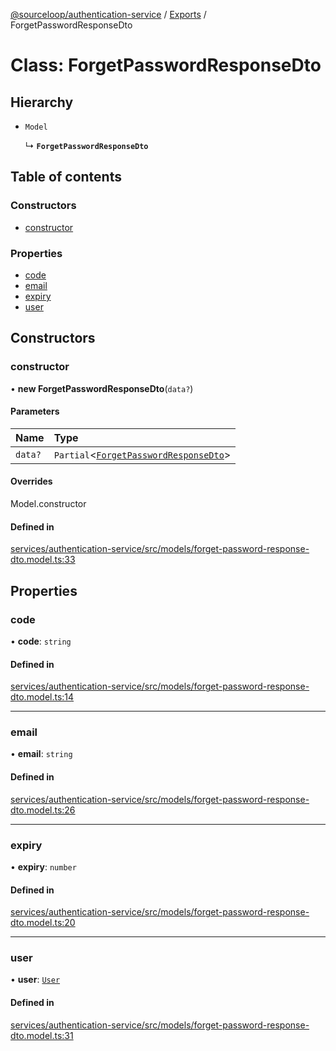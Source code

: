 [@sourceloop/authentication-service](../README.md) / [Exports](../modules.md) / ForgetPasswordResponseDto

# Class: ForgetPasswordResponseDto

## Hierarchy

- `Model`

  ↳ **`ForgetPasswordResponseDto`**

## Table of contents

### Constructors

- [constructor](ForgetPasswordResponseDto.md#constructor)

### Properties

- [code](ForgetPasswordResponseDto.md#code)
- [email](ForgetPasswordResponseDto.md#email)
- [expiry](ForgetPasswordResponseDto.md#expiry)
- [user](ForgetPasswordResponseDto.md#user)

## Constructors

### constructor

• **new ForgetPasswordResponseDto**(`data?`)

#### Parameters

| Name | Type |
| :------ | :------ |
| `data?` | `Partial`<[`ForgetPasswordResponseDto`](ForgetPasswordResponseDto.md)\> |

#### Overrides

Model.constructor

#### Defined in

[services/authentication-service/src/models/forget-password-response-dto.model.ts:33](https://github.com/sourcefuse/loopback4-microservice-catalog/blob/b93c60ac7/services/authentication-service/src/models/forget-password-response-dto.model.ts#L33)

## Properties

### code

• **code**: `string`

#### Defined in

[services/authentication-service/src/models/forget-password-response-dto.model.ts:14](https://github.com/sourcefuse/loopback4-microservice-catalog/blob/b93c60ac7/services/authentication-service/src/models/forget-password-response-dto.model.ts#L14)

___

### email

• **email**: `string`

#### Defined in

[services/authentication-service/src/models/forget-password-response-dto.model.ts:26](https://github.com/sourcefuse/loopback4-microservice-catalog/blob/b93c60ac7/services/authentication-service/src/models/forget-password-response-dto.model.ts#L26)

___

### expiry

• **expiry**: `number`

#### Defined in

[services/authentication-service/src/models/forget-password-response-dto.model.ts:20](https://github.com/sourcefuse/loopback4-microservice-catalog/blob/b93c60ac7/services/authentication-service/src/models/forget-password-response-dto.model.ts#L20)

___

### user

• **user**: [`User`](User.md)

#### Defined in

[services/authentication-service/src/models/forget-password-response-dto.model.ts:31](https://github.com/sourcefuse/loopback4-microservice-catalog/blob/b93c60ac7/services/authentication-service/src/models/forget-password-response-dto.model.ts#L31)
